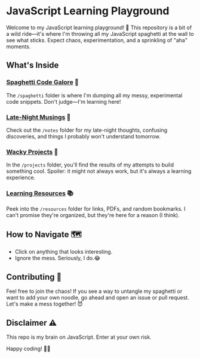 # JavaScript Learning Playground

Welcome to my JavaScript learning playground! 🚀 This repository is a bit of a wild ride—it's where I'm throwing all my JavaScript spaghetti at the wall to see what sticks. Expect chaos, experimentation, and a sprinkling of "aha" moments.

## What's Inside

### [Spaghetti Code Galore](/spaghetti) 🍝

The `/spaghetti` folder is where I'm dumping all my messy, experimental code snippets. Don't judge—I'm learning here!

### [Late-Night Musings](/notes) 🌙

Check out the `/notes` folder for my late-night thoughts, confusing discoveries, and things I probably won't understand tomorrow.

### [Wacky Projects](/projects) 🚧

In the `/projects` folder, you'll find the results of my attempts to build something cool. Spoiler: it might not always work, but it's always a learning experience.

### [Learning Resources](/resources) 📚

Peek into the `/resources` folder for links, PDFs, and random bookmarks. I can't promise they're organized, but they're here for a reason (I think).

## How to Navigate 🗺️

- Click on anything that looks interesting.
- Ignore the mess. Seriously, I do.😂

## Contributing 🤝

Feel free to join the chaos! If you see a way to untangle my spaghetti or want to add your own noodle, go ahead and open an issue or pull request. Let's make a mess together! 😈

## Disclaimer ⚠️

This repo is my brain on JavaScript. Enter at your own risk.

Happy coding! 🚀🍝
